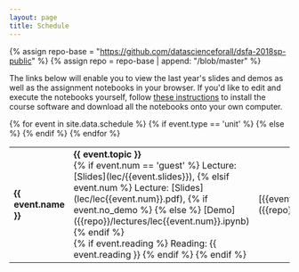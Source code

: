 ```yaml
---
layout: page
title: Schedule
---
```


{% assign repo-base = "https://github.com/datascienceforall/dsfa-2018sp-public" %}
{% assign repo = repo-base | append: "/blob/master" %}

The links below will enable you to view the last year's slides and demos as well as the assignment notebooks
in your browser.  If you'd like to edit and execute the notebooks yourself, 
follow [these instructions]({{repo-base}}) to install the course software and 
download all the notebooks onto your own computer.

<table>
 <tbody>
  {% for event in site.data.schedule %}
  <tr>
    {% if event.type == 'unit' %}
    	<td markdown="span" colspan="4" class="unit"><b>{{ event.name }}</b></td>
    {% else %}
		<td markdown="span"><b>{{ event.topic }}</b>
		<br/>
			{% if event.num == 'guest' %}
				Lecture:
				[Slides](lec/{{event.slides}}), 
			{% elsif event.num %}
				Lecture: 
				[Slides](lec/lec{{event.num}}.pdf), 
				{% if event.no_demo %}
				{% else %}
					[Demo]({{repo}}/lectures/lec{{event.num}}.ipynb)
				{% endif %}
				<br/>
				{% if event.reading %}
				Reading: {{ event.reading }}
				{% endif %}
			{% endif %}
		</td>
		<td markdown="span">
			[{{event.assignment}}]({{repo}}/assignments/{{event.assignment}}/{{event.assignment}}.ipynb)
		</td>
	{% endif %}
  </tr>
  {% endfor %}
 </tbody>
</table>

